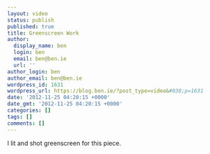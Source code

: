 ```yaml
---
layout: video
status: publish
published: true
title: Greenscreen Work
author:
  display_name: ben
  login: ben
  email: ben@ben.ie
  url: ''
author_login: ben
author_email: ben@ben.ie
wordpress_id: 1631
wordpress_url: https://blog.ben.ie/?post_type=video&#038;p=1631
date: '2012-11-25 04:20:15 +0000'
date_gmt: '2012-11-25 04:20:15 +0000'
categories: []
tags: []
comments: []
---
```

<p>I lit and shot greenscreen for this piece.</p>
